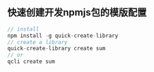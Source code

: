 ## 快速创建开发npmjs包的模版配置
``` javascript
// install
npm install -g quick-create-library 
// create a library
quick-create-library create sum
// or 
qcli create sum
```